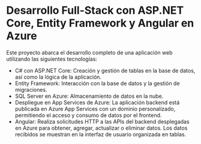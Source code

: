# Desarrollo Full-Stack con ASP.NET Core, Entity Framework y Angular en Azure

Este proyecto abarca el desarrollo completo de una aplicación web utilizando las siguientes tecnologías:

- C# con ASP.NET Core: Creación y gestión de tablas en la base de datos, así como la lógica de la aplicación.
- Entity Framework: Interacción con la base de datos y la gestión de migraciones.
- SQL Server en Azure: Almacenamiento de datos en la nube. 
- Despliegue en App Services de Azure: La aplicación backend está publicada en Azure App Services con un dominio personalizado, permitiendo el acceso y consumo de datos por el frontend.
- Angular: Realiza solicitudes HTTP a las APIs del backend desplegadas en Azure para obtener, agregar, actualizar o eliminar datos. Los datos recibidos se muestran en la interfaz de usuario organizada en tablas.



